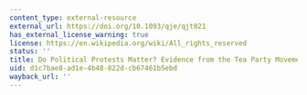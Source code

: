 ```yaml
---
content_type: external-resource
external_url: https://doi.org/10.1093/qje/qjt021
has_external_license_warning: true
license: https://en.wikipedia.org/wiki/All_rights_reserved
status: ''
title: Do Political Protests Matter? Evidence from the Tea Party Movement
uid: d1c7bae8-ad1e-4b48-822d-cb67461b5ebd
wayback_url: ''
---
```

